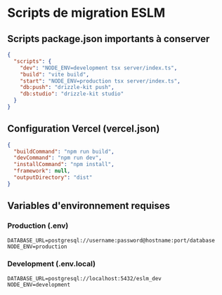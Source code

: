 # Scripts de migration ESLM

## Scripts package.json importants à conserver

```json
{
  "scripts": {
    "dev": "NODE_ENV=development tsx server/index.ts",
    "build": "vite build",
    "start": "NODE_ENV=production tsx server/index.ts",
    "db:push": "drizzle-kit push",
    "db:studio": "drizzle-kit studio"
  }
}
```

## Configuration Vercel (vercel.json)

```json
{
  "buildCommand": "npm run build",
  "devCommand": "npm run dev",
  "installCommand": "npm install",
  "framework": null,
  "outputDirectory": "dist"
}
```

## Variables d'environnement requises

### Production (.env)
```
DATABASE_URL=postgresql://username:password@hostname:port/database
NODE_ENV=production
```

### Development (.env.local)
```
DATABASE_URL=postgresql://localhost:5432/eslm_dev
NODE_ENV=development
```